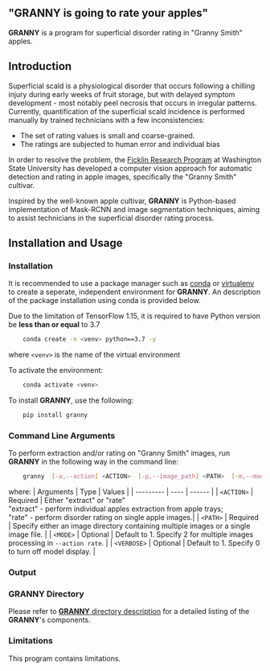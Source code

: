 "**GRANNY** is going to rate your apples"
---
**GRANNY** is a program for superficial disorder rating in "Granny Smith" apples. 

## Introduction 

Superficial scald is a physiological disorder that occurs following a chilling injury during early weeks of fruit storage, but with delayed symptom development - most notably peel necrosis that occurs in irregular patterns. Currently, quantification of the superficial scald incidence is performed manually by trained technicians with a few inconsistencies: 
- The set of rating values is small and coarse-grained. 
- The ratings are subjected to human error and individual bias

In order to resolve the problem, the [Ficklin Research Program](http://ficklinlab.cahnrs.wsu.edu/) at Washington State University has developed a computer vision approach for automatic detection and rating in apple images, specifically the "Granny Smith" cultivar.

Inspired by the well-known apple cultivar, **GRANNY** is Python-based implementation of Mask-RCNN and image segmentation techniques, aiming to assist technicians in the superficial disorder rating process. 

## Installation and Usage

### Installation

It is recommended to use a package manager such as [conda](https://www.anaconda.com/) or [virtualenv](https://pypi.org/project/virtualenv/) to create a seperate, independent environment for **GRANNY**. An description of the package installation using conda is provided below. 

Due to the limitation of TensorFlow 1.15, it is required to have Python version be **less than or equal** to 3.7
```bash
    conda create -n <venv> python==3.7 -y
```
where `<venv>` is the name of the virtual environment

To activate the environment:
```bash
    conda activate <venv>
```

To install **GRANNY**, use the following:
```bash
    pip install granny
```

### Command Line Arguments
To perform extraction and/or rating on "Granny Smith" images, run **GRANNY** in the following way in the command line: 

```bash
    granny  [-a,--action] <ACTION>  [-p,--image_path] <PATH>  [-m,--mode] <MODE>  [-v,--verbose] <VERBOSE>
```

where: 
| Arguments  | Type | Values |
| ---------  | ---- | ------ |
| `<ACTION>` | Required | Either "extract" or "rate" <br />"extract" - perform individual apples extraction from apple trays; <br /> "rate" - perform disorder rating on single apple images.|
| `<PATH>`   | Required | Specify either an image directory containing multiple images or a single image file. |
| `<MODE>`   | Optional | Default to 1. Specify 2 for multiple images processing in `--action rate`. |
| `<VERBOSE>` | Optional | Default to 1. Specify 0 to turn off model display. |

### Output

### **GRANNY** Directory
Please refer to [**GRANNY** directory description](https://github.com/SystemsGenetics/granny/blob/master/GRANNY/README.md) for a detailed listing of the **GRANNY**'s components.  

### Limitations 
This program contains limitations. 



